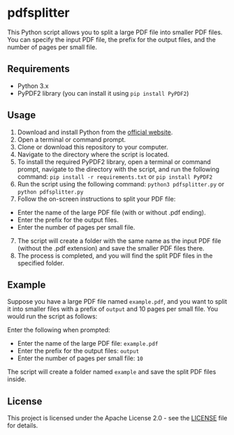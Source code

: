 # pdfsplitter
This Python script allows you to split a large PDF file into smaller PDF files. You can specify the input PDF file, the prefix for the output files, and the number of pages per small file.

## Requirements

- Python 3.x
- PyPDF2 library (you can install it using `pip install PyPDF2`)

## Usage
1. Download and install Python from the [official website](https://www.python.org/downloads/).
2. Open a terminal or command prompt.
3. Clone or download this repository to your computer.
4. Navigate to the directory where the script is located.
5.  To install the required PyPDF2 library, open a terminal or command prompt, navigate to the directory with the script, and run the following command:
`pip install -r requirements.txt` or `pip install PyPDF2`
7.  Run the script using the following command: `python3 pdfsplitter.py` or `python pdfsplitter.py`
8. Follow the on-screen instructions to split your PDF file:
- Enter the name of the large PDF file (with or without .pdf ending).
- Enter the prefix for the output files.
- Enter the number of pages per small file.
7. The script will create a folder with the same name as the input PDF file (without the .pdf extension) and save the smaller PDF files there.
8. The process is completed, and you will find the split PDF files in the specified folder.

## Example
Suppose you have a large PDF file named `example.pdf`, and you want to split it into smaller files with a prefix of `output` and 10 pages per small file. You would run the script as follows:

Enter the following when prompted:

- Enter the name of the large PDF file: `example.pdf`
- Enter the prefix for the output files: `output`
- Enter the number of pages per small file: `10`

The script will create a folder named `example` and save the split PDF files inside.

## License

This project is licensed under the Apache License 2.0 - see the [LICENSE](LICENSE) file for details.



